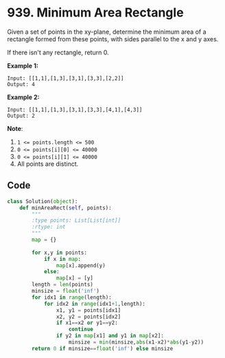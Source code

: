 # 939. Minimum Area Rectangle

Given a set of points in the xy-plane, determine the minimum area of a rectangle formed from these points, with sides parallel to the x and y axes.

If there isn't any rectangle, return 0.

 

**Example 1:**

```
Input: [[1,1],[1,3],[3,1],[3,3],[2,2]]
Output: 4
```

**Example 2:**

```
Input: [[1,1],[1,3],[3,1],[3,3],[4,1],[4,3]]
Output: 2
```

 

**Note**:

1. `1 <= points.length <= 500`
2. `0 <= points[i][0] <= 40000`
3. `0 <= points[i][1] <= 40000`
4. All points are distinct.



## Code

```python
class Solution(object):
    def minAreaRect(self, points):
        """
        :type points: List[List[int]]
        :rtype: int
        """
        map = {}
        
        for x,y in points:
            if x in map:
                map[x].append(y)
            else:
                map[x] = [y]
        length = len(points)
        minsize = float('inf')
        for idx1 in range(length):
            for idx2 in range(idx1+1,length):
                x1, y1 = points[idx1]
                x2, y2 = points[idx2]
                if x1==x2 or y1==y2:
                    continue
                if y2 in map[x1] and y1 in map[x2]:
                    minsize = min(minsize,abs(x1-x2)*abs(y1-y2))
        return 0 if minsize==float('inf') else minsize
```

